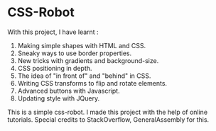 # CSS-Robot

With this project, I have learnt : 
1. Making simple shapes with HTML and CSS.
2. Sneaky ways to use border properties.
3. New tricks with gradients and background-size.
4. CSS positioning in depth.
5. The idea of "in front of" and "behind" in CSS.
6. Writing CSS transforms to flip and rotate elements.
7. Advanced buttons with Javascript.
8. Updating style with JQuery.

This is a simple css-robot. I made this project with the help of online tutorials. Special credits to StackOverflow, GeneralAssembly for this.
